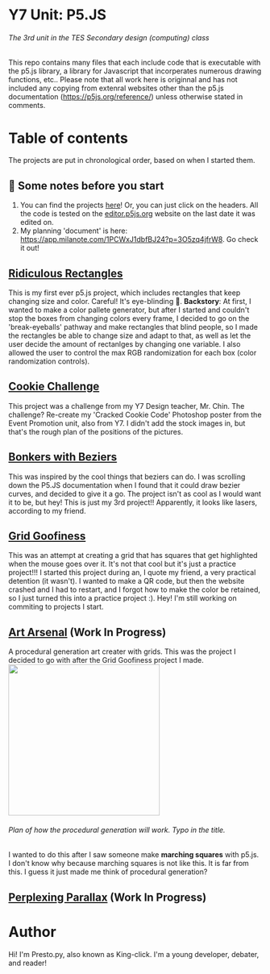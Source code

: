 # Y7 Unit: P5.JS
###### The 3rd unit in the TES Secondary design (computing) class
This repo contains many files that each include code that is executable with the p5.js library, a library for Javascript that incorperates numerous drawing functions, etc.. Please note that all work here is originnal and has not included any copying from extenral websites other than the p5.js documentation (https://p5js.org/reference/) unless otherwise stated in comments.

# Table of contents
The projects are put in chronological order, based on when I started them.

## 👀 Some notes before you start
1. You can find the projects [here](https://github.com/Prestopy/p5js-y7/tree/main/code/p5.js%20code)! Or, you can just click on the headers. All the code is tested on the [editor.p5js.org](editor.p5s.org) website on the last date it was edited on.
2. My planning 'document' is here: https://app.milanote.com/1PCWxJ1dbfBJ24?p=3O5zq4jfrW8. Go check it out!

## [Ridiculous Rectangles](https://github.com/Prestopy/p5js-y7/blob/main/code/p5.js%20code/ridiculous%20rectangles.js)
This is my first ever p5.js project, which includes rectangles that keep changing size and color. Careful! It's eye-blinding 🤣. **Backstory**: At first, I wanted to make a color pallete generator, but after I started and couldn't stop the boxes from changing colors every frame, I decided to go on the 'break-eyeballs' pathway and make rectangles that blind people, so I made the rectangles be able to change size and adapt to that, as well as let the user decide the amount of rectanlges by changing one variable. I also allowed the user to control the max RGB randomization for each box (color randomization controls).

## [Cookie Challenge](https://github.com/Prestopy/p5js-y7/blob/main/code/p5.js%20code/cookie%20challenge.js)
This project was a challenge from my Y7 Design teacher, Mr. Chin. The challenge? Re-create my 'Cracked Cookie Code' Photoshop poster from the Event Promotion unit, also from Y7. I didn't add the stock images in, but that's the rough plan of the positions of the pictures.

## [Bonkers with Beziers](https://github.com/Prestopy/p5js-y7/blob/main/code/p5.js%20code/bonkers%20with%20beziers.js)
This was inspired by the cool things that beziers can do. I was scrolling down the P5.JS documentation when I found that it could draw bezier curves, and decided to give it a go. The project isn't as cool as I would want it to be, but hey! This is just my 3rd project!! Apparently, it looks like lasers, according to my friend.


## [Grid Goofiness](https://github.com/Prestopy/p5js-y7/blob/main/code/p5.js%20code/grid%20goofiness.js)
This was an attempt at creating a grid that has squares that get highlighted when the mouse goes over it. It's not that cool but it's just a practice project!!! I started this project during an, I quote my friend, a very practical detention (it wasn't). I wanted to make a QR code, but then the website crashed and I had to restart, and I forgot how to make the color be retained, so I just turned this into a practice project :). Hey! I'm still working on commiting to projects I start.

## [Art Arsenal](https://github.com/Prestopy/p5js-y7/blob/main/code/p5.js%20code/art%20arsenal.js) (Work In Progress)
A procedural generation art creater with grids. This was the project I decided to go with after the Grid Goofiness project I made. 
<img src="https://user-images.githubusercontent.com/65468855/224895477-13ee59ff-d583-406b-96d4-d3e92bd7baab.png" width= 300 height= 300>
###### Plan of how the procedural generation will work. Typo in the title.
I wanted to do this after I saw someone make **marching squares** with p5.js. I don't know why because marching squares is not like this. It is far from this. I guess it just made me think of procedural generation?

## [Perplexing Parallax](https://github.com/Prestopy/p5js-y7/blob/main/code/p5.js%20code/perplexing%20parallax.js) (Work In Progress)


# Author
Hi! I'm Presto.py, also known as King-click. I'm a young developer, debater, and reader!
